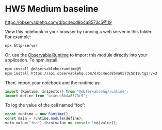 # HW5 Medium baseline

https://observablehq.com/d/bc4ecd8b4a8573c5@19

View this notebook in your browser by running a web server in this folder. For
example:

~~~sh
npx http-server
~~~

Or, use the [Observable Runtime](https://github.com/observablehq/runtime) to
import this module directly into your application. To npm install:

~~~sh
npm install @observablehq/runtime@5
npm install https://api.observablehq.com/d/bc4ecd8b4a8573c5@19.tgz?v=3
~~~

Then, import your notebook and the runtime as:

~~~js
import {Runtime, Inspector} from "@observablehq/runtime";
import define from "bc4ecd8b4a8573c5";
~~~

To log the value of the cell named “foo”:

~~~js
const runtime = new Runtime();
const main = runtime.module(define);
main.value("foo").then(value => console.log(value));
~~~
